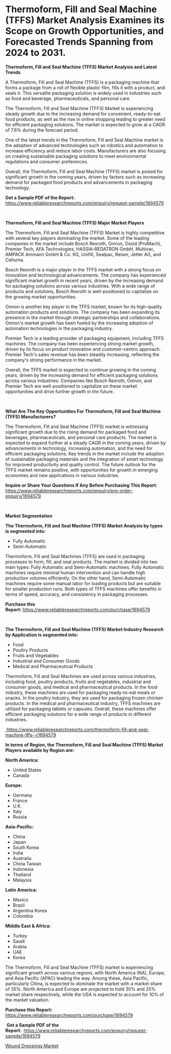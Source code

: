<p><h1>Thermoform, Fill and Seal Machine (TFFS) Market Analysis Examines its Scope on Growth Opportunities, and Forecasted Trends Spanning from 2024 to 2031.</h1></p><p><strong>Thermoform, Fill and Seal Machine (TFFS) Market Analysis and Latest Trends</strong></p>
<p><p>A Thermoform, Fill and Seal Machine (TFFS) is a packaging machine that forms a package from a roll of flexible plastic film, fills it with a product, and seals it. This versatile packaging solution is widely used in industries such as food and beverage, pharmaceuticals, and personal care.</p><p>The Thermoform, Fill and Seal Machine (TFFS) Market is experiencing steady growth due to the increasing demand for convenient, ready-to-eat food products, as well as the rise in online shopping leading to greater need for efficient packaging solutions. The market is expected to grow at a CAGR of 7.6% during the forecast period.</p><p>One of the latest trends in the Thermoform, Fill and Seal Machine market is the adoption of advanced technologies such as robotics and automation to increase efficiency and reduce labor costs. Manufacturers are also focusing on creating sustainable packaging solutions to meet environmental regulations and consumer preferences.</p><p>Overall, the Thermoform, Fill and Seal Machine (TFFS) market is poised for significant growth in the coming years, driven by factors such as increasing demand for packaged food products and advancements in packaging technology.</p></p>
<p><strong>Get a Sample PDF of the Report:&nbsp;</strong> <a href="https://www.reliableresearchreports.com/enquiry/request-sample/1694579">https://www.reliableresearchreports.com/enquiry/request-sample/1694579</a></p>
<p>&nbsp;</p>
<p><strong>Thermoform, Fill and Seal Machine (TFFS) Major Market Players</strong></p>
<p><p>The Thermoform, Fill and Seal Machine (TFFS) Market is highly competitive with several key players dominating the market. Some of the leading companies in the market include Bosch Rexroth, Omron, Ossid (ProMach), Premier Tech, AFA Technologies, HASSIA-REDATRON GmbH, Multivac, AMPACK Ammann GmbH & Co. KG, Unifill, Sealpac, Reiser, Jetter AG, and Cehuma.</p><p>Bosch Rexroth is a major player in the TFFS market with a strong focus on innovation and technological advancements. The company has experienced significant market growth in recent years, driven by the increasing demand for packaging solutions across various industries. With a wide range of products and solutions, Bosch Rexroth is well-positioned to capitalize on the growing market opportunities.</p><p>Omron is another key player in the TFFS market, known for its high-quality automation products and solutions. The company has been expanding its presence in the market through strategic partnerships and collaborations. Omron's market growth has been fueled by the increasing adoption of automation technologies in the packaging industry.</p><p>Premier Tech is a leading provider of packaging equipment, including TFFS machines. The company has been experiencing strong market growth, driven by its focus on product innovation and customer-centric approach. Premier Tech's sales revenue has been steadily increasing, reflecting the company's strong performance in the market.</p><p>Overall, the TFFS market is expected to continue growing in the coming years, driven by the increasing demand for efficient packaging solutions across various industries. Companies like Bosch Rexroth, Omron, and Premier Tech are well-positioned to capitalize on these market opportunities and drive further growth in the future.</p></p>
<p>&nbsp;</p>
<p><strong>What Are The Key Opportunities For Thermoform, Fill and Seal Machine (TFFS) Manufacturers?</strong></p>
<p><p>The Thermoform, Fill and Seal Machine (TFFS) market is witnessing significant growth due to the rising demand for packaged food and beverages, pharmaceuticals, and personal care products. The market is expected to expand further at a steady CAGR in the coming years, driven by advancements in technology, increasing automation, and the need for efficient packaging solutions. Key trends in the market include the adoption of sustainable packaging materials and the integration of smart technology for improved productivity and quality control. The future outlook for the TFFS market remains positive, with opportunities for growth in emerging economies and new applications in various industries.</p></p>
<p><strong>Inquire or Share Your Questions If Any Before Purchasing This Report:</strong> <a href="https://www.reliableresearchreports.com/enquiry/pre-order-enquiry/1694579">https://www.reliableresearchreports.com/enquiry/pre-order-enquiry/1694579</a></p>
<p>&nbsp;</p>
<p><strong>Market Segmentation</strong></p>
<p><strong>The Thermoform, Fill and Seal Machine (TFFS) Market Analysis by types is segmented into:</strong></p>
<p><ul><li>Fully Automatic</li><li>Semi-Automatic</li></ul></p>
<p><p>Thermoform, Fill and Seal Machines (TFFS) are used in packaging processes to form, fill, and seal products. The market is divided into two main types: Fully Automatic and Semi-Automatic machines. Fully Automatic machines require minimal human intervention and can handle high production volumes efficiently. On the other hand, Semi-Automatic machines require some manual labor for loading products but are suitable for smaller production runs. Both types of TFFS machines offer benefits in terms of speed, accuracy, and consistency in packaging processes.</p></p>
<p><strong>Purchase this Report:&nbsp;</strong><a href="https://www.reliableresearchreports.com/purchase/1694579">https://www.reliableresearchreports.com/purchase/1694579</a></p>
<p>&nbsp;</p>
<p><strong>The Thermoform, Fill and Seal Machine (TFFS) Market Industry Research by Application is segmented into:</strong></p>
<p><ul><li>Food</li><li>Poultry Products</li><li>Fruits and Vegetables</li><li>Industrial and Consumer Goods</li><li>Medical and Pharmaceutical Products</li></ul></p>
<p><p>Thermoform, Fill and Seal Machines are used across various industries, including food, poultry products, fruits and vegetables, industrial and consumer goods, and medical and pharmaceutical products. In the food industry, these machines are used for packaging ready-to-eat meals or snacks. In the poultry industry, they are used for packaging frozen chicken products. In the medical and pharmaceutical industry, TFFS machines are utilized for packaging tablets or capsules. Overall, these machines offer efficient packaging solutions for a wide range of products in different industries.</p></p>
<p><a href="https://www.reliableresearchreports.com/thermoform-fill-and-seal-machine-tffs--r1694579">&nbsp;https://www.reliableresearchreports.com/thermoform-fill-and-seal-machine-tffs--r1694579</a></p>
<p><strong>In terms of Region, the Thermoform, Fill and Seal Machine (TFFS) Market Players available by Region are:</strong></p>
<p>
    <p> <strong> North America: </strong>
        <ul>
            <li>United States</li>
            <li>Canada</li>
        </ul>
        </p> 
    <p> <strong> Europe: </strong>
        <ul>
            <li>Germany</li>
            <li>France</li>
            <li>U.K.</li>
            <li>Italy</li>
            <li>Russia</li>
        </ul>
        </p> 
    <p> <strong> Asia-Pacific: </strong>
        <ul>
            <li>China</li>
            <li>Japan</li>
            <li>South Korea</li>
            <li>India</li>
            <li>Australia</li>
            <li>China Taiwan</li>
            <li>Indonesia</li>
            <li>Thailand</li>
            <li>Malaysia</li>
        </ul>
        </p> 
    <p> <strong> Latin America: </strong>
        <ul>
            <li>Mexico</li>
            <li>Brazil</li>
            <li>Argentina Korea</li>
            <li>Colombia</li>
        </ul>
        </p> 
    <p> <strong> Middle East & Africa: </strong>
        <ul>
            <li>Turkey</li>
            <li>Saudi</li>
            <li>Arabia</li>
            <li>UAE</li>
            <li>Korea</li>
        </ul>
    </p>
    </p>
<p><p>The Thermoform, Fill and Seal Machine (TFFS) market is experiencing significant growth across various regions, with North America (NA), Europe, and Asia Pacific (APAC) leading the way. Among these, Asia Pacific, particularly China, is expected to dominate the market with a market share of 35%. North America and Europe are projected to hold 30% and 25% market share respectively, while the USA is expected to account for 10% of the market valuation.</p></p>
<p><strong>Purchase this Report: </strong><a href="https://www.reliableresearchreports.com/purchase/1694579">https://www.reliableresearchreports.com/purchase/1694579</a></p>
<p>&nbsp;<strong>Get a Sample PDF of the Report:&nbsp;&nbsp;</strong><a href="https://www.reliableresearchreports.com/enquiry/request-sample/1694579">https://www.reliableresearchreports.com/enquiry/request-sample/1694579</a></p>
<p><strong></strong></p>
<p><p><a href="https://github.com/StackRhonda/Market-Research-Report-List-1/blob/main/wound-dressings-market.md">Wound Dressings Market</a></p></p>